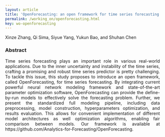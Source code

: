 ```yaml
---
layout: article
title: 'OpenForecasting: an open framework for time series forecasting'
permalink: /working_on/openforecasting.html
key: wo-openforecasting
---
```

Xinze Zhang, Qi Sima, Siyue Yang, Yukun Bao, and Shuhan Chen

<!--more-->

### Abstract

<div style="text-align: justify"   markdown='1'>
Time series forecasting plays an important role in various real-world applications.
Due to the inner uncertainty and instability of the time series, crafting a promising and robust time series predictor is pretty challenging. To tackle this issue, this study proposes to introduce an open framework, called OpenForecasting, for time series forecasting. By integrating current powerful neural network modeling framework and state-of-the-art parameter optimization software, OpenForecasting can provide the define-by-run models to effectively solve the forecasting problem. Further, we present the standardized full modeling pipeline, including data preprocessing, model construction, hyperparameters optimization, and results evaluation. This allows for convenient implementation of different model architectures as well optimization algorithms, enabling fair comparison between models. Our framework is available at https://github.com/Analytics-for-Forecasting/OpenForecasting.

</div>
